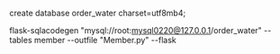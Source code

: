 create database order_water charset=utf8mb4;

flask-sqlacodegen "mysql://root:mysql0220@127.0.0.1/order_water" --tables member --outfile "Member.py" --flask





